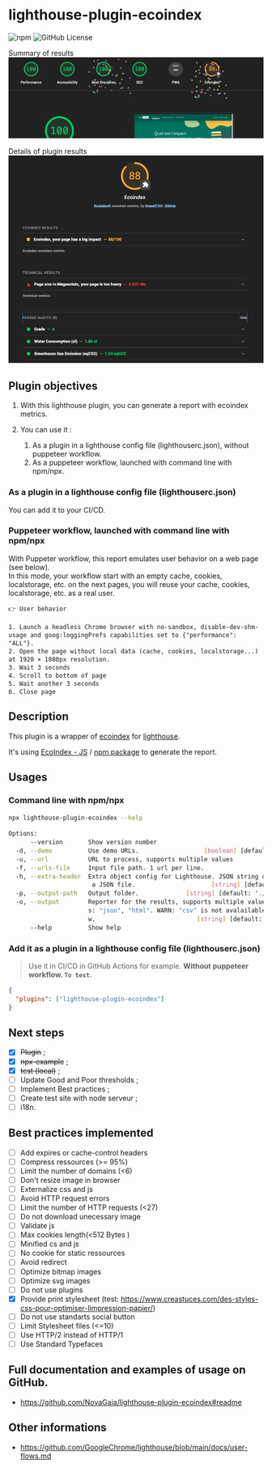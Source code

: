 # lighthouse-plugin-ecoindex

![npm](https://img.shields.io/npm/v/lighthouse-plugin-ecoindex) ![GitHub License](https://img.shields.io/github/license/NovaGaia/lighthouse-plugin-ecoindex)

Summary of results
![Summary of results](docs/ecoindex-intro.png)

Details of plugin results
![Details of plugin results](docs/ecoindex-results.png)

## Plugin objectives

1. With this lighthouse plugin, you can generate a report with ecoindex metrics.
2. You can use it :

   1. As a plugin in a lighthouse config file (lighthouserc.json), without puppeteer workflow.
   2. As a puppeteer workflow, launched with command line with npm/npx.

### As a plugin in a lighthouse config file (lighthouserc.json)

You can add it to your CI/CD.

### Puppeteer workflow, launched with command line with npm/npx

With Puppeter workflow, this report emulates user behavior on a web page (see below).  
In this mode, your workflow start with an empty cache, cookies, localstorage, etc. on the next pages, you will reuse your cache, cookies, localstorage, etc. as a real user.

```
👉 User behavior

1. Launch a headless Chrome browser with no-sandbox, disable-dev-shm-usage and goog:loggingPrefs capabilities set to {"performance": "ALL"}.
2. Open the page without local data (cache, cookies, localstorage...) at 1920 × 1080px resolution.
3. Wait 3 seconds
4. Scroll to bottom of page
5. Wait another 3 seconds
6. Close page
```

## Description

This plugin is a wrapper of [ecoindex](https://ecoindex.fr/) for [lighthouse](https://github.com/GoogleChrome/lighthouse/blob/main/docs/plugins.md).

It's using [EcoIndex - JS](https://github.com/tsecher/ecoindex_js#readme) / [npm package](https://www.npmjs.com/package/ecoindex) to generate the report.

## Usages

### Command line with npm/npx

```bash
npx lighthouse-plugin-ecoindex --help
```

```bash
Options:
      --version       Show version number                              [boolean]
  -d, --demo          Use demo URLs.                  [boolean] [default: false]
  -u, --url           URL to process, supports multiple values           [array]
  -f, --urls-file     Input file path. 1 url per line.                  [string]
  -h, --extra-header  Extra object config for Lighthouse. JSON string or path to
                       a JSON file.                     [string] [default: null]
  -p, --output-path   Output folder.             [string] [default: "./reports"]
  -o, --output        Reporter for the results, supports multiple values. choice
                      s: "json", "html". WARN: "csv" is not avalailable with flo
                      w.                            [string] [default: ["html"]]
      --help          Show help                                        [boolean]
```

### Add it as a plugin in a lighthouse config file (lighthouserc.json)

> Use it in CI/CD in GitHub Actions for example.
> **Without puppeteer workflow. `To test`.**

```json
{
  "plugins": ["lighthouse-plugin-ecoindex"]
}
```

## Next steps

- [x] ~~Plugin~~ ;
- [x] ~~npx-example~~ ;
- [x] ~~test (local)~~ ;
- [ ] Update Good and Poor thresholds ;
- [ ] Implement Best practices ;
- [ ] Create test site with node serveur ;
- [ ] i18n.

## Best practices implemented

- [ ] Add expires or cache-control headers
- [ ] Compress ressources (>= 95%)
- [ ] Limit the number of domains (<6)
- [ ] Don't resize image in browser
- [ ] Externalize css and js
- [ ] Avoid HTTP request errors
- [ ] Limit the number of HTTP requests (<27)
- [ ] Do not download unecessary image
- [ ] Validate js
- [ ] Max cookies length(<512 Bytes )
- [ ] Minified cs and js
- [ ] No cookie for static ressources
- [ ] Avoid redirect
- [ ] Optimize bitmap images
- [ ] Optimize svg images
- [ ] Do not use plugins
- [x] Provide print stylesheet (test: https://www.creastuces.com/des-styles-css-pour-optimiser-limpression-papier/)
- [ ] Do not use standarts social button
- [ ] Limit Stylesheet files (<=10)
- [ ] Use HTTP/2 instead of HTTP/1
- [ ] Use Standard Typefaces

## Full documentation and examples of usage on GitHub.

- https://github.com/NovaGaia/lighthouse-plugin-ecoindex#readme

## Other informations

- https://github.com/GoogleChrome/lighthouse/blob/main/docs/user-flows.md
